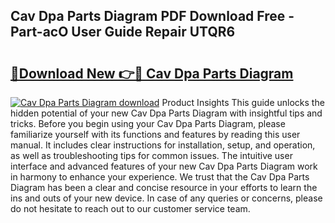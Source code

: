 ## Cav Dpa Parts Diagram PDF Download Free - Part-acO User Guide Repair UTQR6

# <h2><a href="http://dfi9q87.blite.top/?on=Cav+Dpa+Parts+Diagram">🔗Download New 👉🔴 Cav Dpa Parts Diagram</a></h2>

[![Cav Dpa Parts Diagram download](https://i.imgur.com/lujVjoI.png)](http://dfi9q87.blite.top/?on=Cav+Dpa+Parts+Diagram)
Product Insights This guide unlocks the hidden potential of your new Cav Dpa Parts Diagram with insightful tips and tricks. Before you begin using your Cav Dpa Parts Diagram, please familiarize yourself with its functions and features by reading this user manual. It includes clear instructions for installation, setup, and operation, as well as troubleshooting tips for common issues. The intuitive user interface and advanced features of your new Cav Dpa Parts Diagram work in harmony to enhance your experience. We trust that the Cav Dpa Parts Diagram has been a clear and concise resource in your efforts to learn the ins and outs of your new device. In case of any queries or concerns, please do not hesitate to reach out to our customer service team.

